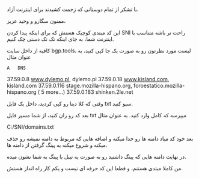با تشکر از تمام دوستانی که زحمت کشیدند برای اینترنت آزاد.

ممنون سگارو و وحید عزیز، 

این کد مبتدی کوچیک هستش که برای اینکه پیدا کردن SNI راحت تر باشه متناسب با اینترنت شما، به جای اینکه تک تک دستی چک کنیم.

کافیه از داخل سایت bgp.tools، لیست مورد نظرتون رو به صورت یک جا کپی کنید، به عنوان مثال

	A	DNS
37.59.0.8	www.dylemo.pl, dylemo.pl
37.59.0.18	www.kisland.com, kisland.com
37.59.0.116	stage.mozilla-hispano.org, foroestatico.mozilla-hispano.org ( 5 more...)
37.59.0.183	shinken.2le.net

وقتی که کلا دیتا رو کپی کردید، داخل یک فایل txt سیو کنید.

بعد کد رو ران کنید، از شما مسیر فایل txt میپرسه که کامل وارد کنید. به عنوان مثال

C:/SNI/domains.txt

بعد خود کد میاد دامنه ها رو جدا میکنه و اضافه هایی که مربوط به دامنه نمیشه رو حذف میکنه و شروع میکنه به پینگ گرفتن از دامنه ها.

در نهایت دامنه هایی که پینگ داشتید رو به صورت یه تیبل با پینگ به شما نشون میده.

من کاملا مبتدی هستنم، و قطعا این کد حرفه ای نیست و یکم کار راه انداز هستش.
